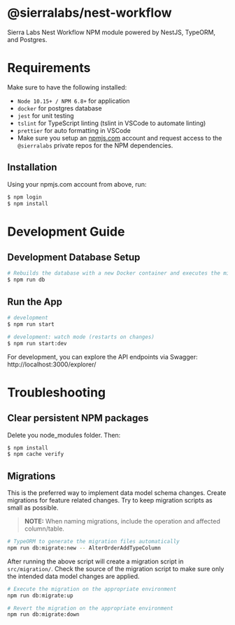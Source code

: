 # @sierralabs/nest-workflow

Sierra Labs Nest Workflow NPM module powered by NestJS, TypeORM, and Postgres.

# Requirements

Make sure to have the following installed:

- `Node 10.15+ / NPM 6.8+` for application
- `docker` for postgres database
- `jest` for unit testing
- `tslint` for TypeScript linting (tslint in VSCode to automate linting)
- `prettier` for auto formatting in VSCode
- Make sure you setup an [npmjs.com](http://www.npmjs.com) account and request access to the `@sierralabs` private repos for the NPM dependencies.

## Installation

Using your npmjs.com account from above, run:

```bash
$ npm login
$ npm install
```

# Development Guide

## Development Database Setup

```bash
# Rebuilds the database with a new Docker container and executes the migration scripts.
$ npm run db
```

## Run the App

```bash
# development
$ npm run start

# development: watch mode (restarts on changes)
$ npm run start:dev
```

For development, you can explore the API endpoints via Swagger:
http://localhost:3000/explorer/

# Troubleshooting

## Clear persistent NPM packages

Delete you node_modules folder. Then:

```bash
$ npm install
$ npm cache verify
```

## Migrations

This is the preferred way to implement data model schema changes. Create migrations for feature related changes. Try to keep migration scripts as small as possible.

> **NOTE:** When naming migrations, include the operation and affected column/table.

```bash
# TypeORM to generate the migration files automatically
npm run db:migrate:new -- AlterOrderAddTypeColumn
```

After running the above script will create a migration script in `src/migration/`. Check the source of the migration script to make sure only the intended data model changes are applied.

```bash
# Execute the migration on the appropriate environment
npm run db:migrate:up

# Revert the migration on the appropriate environment
npm run db:migrate:down
```
